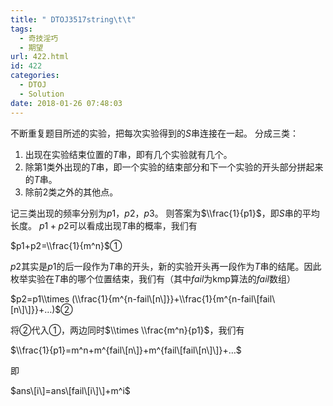 ```yaml
---
title: " DTOJ3517string\t\t"
tags:
  - 奇技淫巧
  - 期望
url: 422.html
id: 422
categories:
  - DTOJ
  - Solution
date: 2018-01-26 07:48:03
---
```


不断重复题目所述的实验，把每次实验得到的$S$串连接在一起。 分成三类：

1.  出现在实验结束位置的$T$串，即有几个实验就有几个。
2.  除第$1$类外出现的$T$串，即一个实验的结束部分和下一个实验的开头部分拼起来的$T$串。
3.  除前$2$类之外的其他点。

记三类出现的频率分别为$p1，p2，p3$。 则答案为$\\frac{1}{p1}$，即$S$串的平均长度。 $p1+p2$可以看成出现$T$串的概率，我们有

$p1+p2=\\frac{1}{m^n}$①

$p2$其实是$p1$的后一段作为$T$串的开头，新的实验开头再一段作为$T$串的结尾。因此枚举实验在$T$串的哪个位置结束，我们有（其中$fail$为kmp算法的$fail$数组）

$p2=p1\\times (\\frac{1}{m^{n-fail\[n\]}}+\\frac{1}{m^{n-fail\[fail\[n\]\]}}+…)$②

将②代入①，两边同时$\\times \\frac{m^n}{p1}$，我们有

$\\frac{1}{p1}=m^n+m^{fail\[n\]}+m^{fail\[fail\[n\]\]}+…$

即

$ans\[i\]=ans\[fail\[i\]\]+m^i$